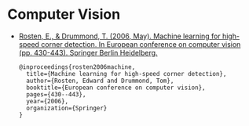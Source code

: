 # Computer Vision

- [Rosten, E., & Drummond, T. (2006, May). Machine learning for high-speed corner detection. In European conference on computer vision (pp. 430-443). Springer Berlin Heidelberg.][RostenDrummond2006]

    ```
    @inproceedings{rosten2006machine,
      title={Machine learning for high-speed corner detection},
      author={Rosten, Edward and Drummond, Tom},
      booktitle={European conference on computer vision},
      pages={430--443},
      year={2006},
      organization={Springer}
    }
    ```


[RostenDrummond2006]: https://www.edwardrosten.com/work/rosten_2006_machine.pdf
